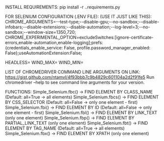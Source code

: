 INSTALL REQUIREMENTS:
pip install -r .\.requirements.py

FOR SELENIUM CONFIGURATION (.ENV FILE): (USE IT JUST LIKE THIS):
CHROME_ARGUMENTS=--test-type;--disable-gpu;--no-sandbox;--disable-infobars;--disable-extensions;--disable-automation;--log-level=3;--no-sandbox;--window-size=1350,720;
CHROME_EXPERIMENTAL_OPTION=excludeSwitches:[ignore-certificate-errors,enable-automation,enable-logging];prefs:{credentials_enable_service: False, profile.password_manager_enabled: False};useAutomationExtension:False;

HEADLESS=
WIND_MAX=
WIND_MIN=


LIST OF CHROMEDRIVER COMMAND LINE ARGUMENTS ON LINK:
https://gist.github.com/ntamvl/4f93bbb7c9b4829c601104a2d2f91fe5
Run chromedriver –help to see command line arguments for your version.

FUNCTIONS:
Simple_Selenium.fbc()  -> FIND ELEMENT BY CLASS_NAME (Default: all=True -> all elements)
Simple_Selenium.fbcs() -> FIND ELEMENT BY CSS_SELECTOR (Default: all=False -> only one element - first)
Simple_Selenium.fbi()  -> FIND ELEMENT BY ID (Default: all=False -> only one element - first)
Simple_Selenium.fbl()  -> FIND ELEMENT BY LINK_TEXT (only one element)
Simple_Selenium.fbp()  -> FIND ELEMENT BY PARTIAL_LINK_TEXT (only one element)
Simple_Selenium.fbt()  -> FIND ELEMENT BY TAG_NAME (Default: all=True -> all elements)
Simple_Selenium.fbx()  -> FIND ELEMENT BY XPATH (only one element)



